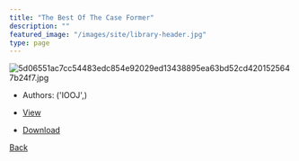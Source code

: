 ```yaml
---
title: "The Best Of The Case Former"
description: ""
featured_image: "/images/site/library-header.jpg"
type: page
---
```


![5d06551ac7cc54483edc854e92029ed13438895ea63bd52cd4201525647b24f7.jpg](https://drive.google.com/uc?export=view&id=1u3-15gIn1WWdshi70zOhkcP5tbbij6yj)
* Authors: ('IOOJ',)
* [View](https://drive.google.com/uc?export=view&id=10EAqNf1RPyPI8pJD-pVaXLG3Ui8NWzaf)

* [Download](https://drive.google.com/uc?export=download&id=10EAqNf1RPyPI8pJD-pVaXLG3Ui8NWzaf)

[Back](http://localhost:1313/library/ebooks/
)